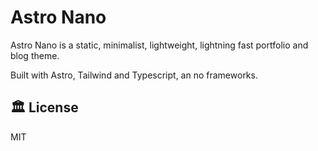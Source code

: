 # Astro Nano

Astro Nano is a static, minimalist, lightweight, lightning fast portfolio and blog theme.

Built with Astro, Tailwind and Typescript, an no frameworks.

## 🏛️ License

MIT
